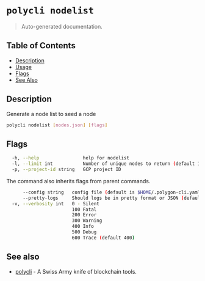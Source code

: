 # `polycli nodelist`

> Auto-generated documentation.

## Table of Contents

- [Description](#description)
- [Usage](#usage)
- [Flags](#flags)
- [See Also](#see-also)

## Description

Generate a node list to seed a node

```bash
polycli nodelist [nodes.json] [flags]
```

## Flags

```bash
  -h, --help                help for nodelist
  -l, --limit int           Number of unique nodes to return (default 100)
  -p, --project-id string   GCP project ID
```

The command also inherits flags from parent commands.

```bash
      --config string   config file (default is $HOME/.polygon-cli.yaml)
      --pretty-logs     Should logs be in pretty format or JSON (default true)
  -v, --verbosity int   0 - Silent
                        100 Fatal
                        200 Error
                        300 Warning
                        400 Info
                        500 Debug
                        600 Trace (default 400)
```

## See also

- [polycli](polycli.md) - A Swiss Army knife of blockchain tools.
